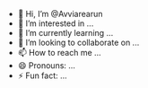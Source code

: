 - 👋 Hi, I’m @Avviarearun
- 👀 I’m interested in ...
- 🌱 I’m currently learning ...
- 💞️ I’m looking to collaborate on ...
- 📫 How to reach me ...
- 😄 Pronouns: ...
- ⚡ Fun fact: ...

<!---
Avviarearun/Avviarearun is a ✨ special ✨ repository because its `README.md` (this file) appears on your GitHub profile.
You can click the Preview link to take a look at your changes.
--->
